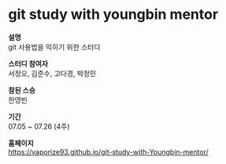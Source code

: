﻿# **git study with youngbin mentor**

**설명**  
git 사용법을 익히기 위한 스터디

**스터디 참여자**  
서정오, 김준수, 고다경,  박정민

**참된 스승**  
한영빈

**기간**  
07.05 ~ 07.26 (4주)

**홈페이지**  
 <https://vaporize93.github.io/git-study-with-Youngbin-mentor/>